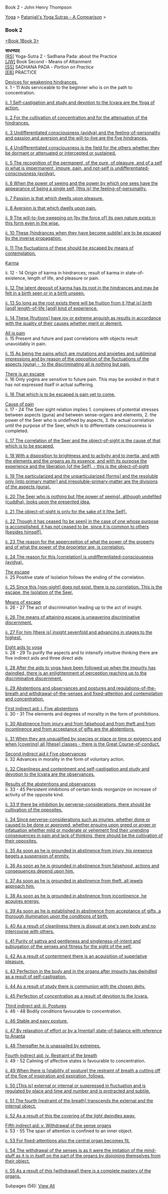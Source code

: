 Book 2 - John Henry Thompson


[Yoga](../../yoga.html)‎ > ‎[Patanjali's Yoga Sutras - A Comparison](../patanjani.html)‎ > ‎

### Book 2

[<Book 1](book-1.html)[Book 3>](book-3.html)

**साधनपाद**  
[\[RS\]](http://www.ashtangayoga.info/source-texts/yoga-sutra-patanjali/chapter-2/) Yoga-Sutra 2 - Sadhana Pada: about the Practice  
[\[JW\]](http://books.google.com/books?id=YzFImjtOxUwC&pg=PA103&ci=225%2C213%2C555%2C159&source=bookclip) Book Second - Means of Attainment  
[\[SS\]](http://www.amazon.com/Yoga-Sutras-Patanjali-Commentary-Satchidananda/dp/0932040381) SADHANA PADA - _Portion on Practice_  
[\[EB\]](http://www.amazon.com/Yoga-Sutras-Patanjali-Translation-Commentary/dp/0865477361/ref=sr_1_1?ie=UTF8&s=books&qid=1250508322&sr=1-1) PRACTICE

[Devices for weakening hindrances.](http://books.google.com/books?id=YzFImjtOxUwC&pg=PR33&ci=93%2C787%2C845%2C531&source=bookclip)  
ii. 1 - 11 Aids serviceable to the beginner who is on the path to concentration.

[ii. 1 Self-castigation and study and devotion to the Icvara are the Yoga of action.](book-2/2-01.html)

[ii. 2 For the cultivation of concentration and for the attenuation of the hindrances.](book-2/202.html)

[ii. 3 Undifferentiated consciousness (avidya) and the feeling-of-personality and passion and aversion and the will-to-live are the five hindrances.](book-2/203.html)

[ii. 4 Undifferentiated consciousness is the field for the others whether they be dormant or attenuated or intercepted or sustained.](book-2/24.html)

[ii. 5 The recognition of the permanent, of the pure, of pleasure, and of a self in what is impermanent, impure, pain, and not-self is undifferentiated-consciousness (avidya).](book-2/25.html)

[ii. 6 When the power of seeing and the power by which one sees have the appearance of being a single self, \[this is\] the feeling-of-personality.](book-2/26.html)

[ii. 7 Passion is that which dwells upon pleasure.](book-2/27.html)

[ii. 8 Aversion is that which dwells upon pain.](book-2/28.html)

[ii. 9 The will-to-live sweeping on \[by the force of\] its own nature exists in this form even in the wise.](book-2/29.html)

[ii. 10 These \[hindrances when they have become subtile\] are to be escaped by the inverse propagation.](book-2/210.html)

[ii. 11 The fluctuations of these should be escaped by means of contemplation.](book-2/211.html)

[Karma](http://books.google.com/books?id=YzFImjtOxUwC&pg=PR34&ci=155%2C261%2C780%2C239&source=bookclip)

ii. 12 - 14 Origin of karma in hindrances; result of karma in state-of-existence, length of life, and pleasure or pain.

[ii. 12 The latent deposit of karma has its root in the hindrances and may be felt in a birth seen or in a birth unseen.](book-2/212.html)

[ii. 13 So long as the root exists there will be fruition from it \[that is\] birth \[and\] length-of-life \[and\] kind of experience.](book-2/213.html)

[ii. 14 These \[fruitions\] have joy or extreme anguish as results in accordance with the quality of their causes whether merit or demerit.](book-2/214.html)

[All is pain](http://books.google.com/books?id=YzFImjtOxUwC&pg=PR34&ci=133%2C502%2C790%2C165&source=bookclip)  
ii. 15 Present and future and past correlations with objects result unavoidably in pain.

[ii. 15 As being the pains which are mutations and anxieties and subliminal impressions and by reason of the opposition of the fluctuations of the aspects (guna) -  to the discriminating all is nothing but pain.](book-2/215.html)

[There is an escape](http://books.google.com/books?id=YzFImjtOxUwC&pg=PR34&ci=130%2C688%2C788%2C117&source=bookclip)  
ii. 16 Only yogins are sensitive to future pain. This may be avoided in that it has not expressed itself in actual suffering.

[ii. 16 That which is to be escaped is pain yet to come.](book-2/216.html)

[Cause of pain](http://books.google.com/books?id=YzFImjtOxUwC&pg=PR34&ci=130%2C807%2C825%2C458&source=bookclip)  
ii. 17 - 24 The Seer sight relation implies 1. complexes of potential stresses between aspects (guna) and between sense-organs and elements, 2. the power of the Seer who is undefined by aspects, 3. the actual correlation until the purpose of the Seer, which is to differentiate consciousness is completed.

[ii. 17 The correlation of the Seer and the object-of-sight is the cause of that which is to be escaped.](book-2/217.html)

[ii. 18 With a disposition to brightness and to activity and to inertia, and with the elements and the organs as its essence, and with its purpose the experience and the liberation \[of the Self\], - this is the object-of-sight](book-2/218.html)

[ii. 19 The particularized and the unparticularized \[forms\] and the resoluble only \[into primary matter\] and irresoluble-primary-matter are the divisions of the aspects (guna).](book-2/219.html)

[ii. 20 The Seer who is nothing but \[the power of seeing\], although undefiled (cuddha), looks upon the presented idea.](book-2/220.html)

[ii. 21 The object-of-sight is only for the sake of it \[the Self\].](book-2/221.html)

[ii. 22 Though it has ceased \[to be seen\] in the case of one whose purpose is accomplished, it has not ceased to be, since it is common to others \[besides himself\].](book-2/222.html)

[ii. 23 The reason for the apperception of what the power of the property and of what the power of the proprietor are, is correlation.](book-2/223.html)

[ii. 24 The reason for this \[correlation\] is undifferentiated-consciousness (avidya).](book-2/224.html)

[The escape](http://books.google.com/books?id=YzFImjtOxUwC&pg=PR35&ci=88%2C315%2C784%2C128&source=bookclip)  
ii. 25 Positive state of Isolation follows the ending of the correlation.

[ii. 25 Since this \[non-sight\] does not exist, there is no correlation. This is the escape, the Isolation of the Seer.](book-2/225.html)

[Means of escape](http://books.google.com/books?id=YzFImjtOxUwC&pg=PR35&ci=82%2C447%2C834%2C134&source=bookclip)  
ii. 26 - 27 The act of discrimination leading up to the act of insight.

[ii. 26 The means of attaining escape is unwavering discriminative discernment.](book-2/226.html)

[ii. 27 For him \[there is\] insight sevenfold and advancing in stages to the highest.](book-2/227.html)

[Eight aids to yoga](http://books.google.com/books?id=YzFImjtOxUwC&pg=PR35&ci=101%2C590%2C747%2C209&source=bookclip)  
ii. 28 - 29 To purify the aspects and to intensify intuitive thinking there are five indirect aids and three direct aids

[ii. 28 After the aids to yoga have been followed up when the impurity has dwindled, there is an enlightenment of perception reaching up to the discriminative discernment.](book-2/228.html)

[ii. 29 Abstentions and observances and postures and regulations-of-the-breath and withdrawal-of-the-senses and fixed-attention and contemplation and concentration.](book-2/229.html)

[First indirect aid: i. Five abstentions](http://books.google.com/books?id=YzFImjtOxUwC&pg=PR35&ci=86%2C800%2C772%2C196&source=bookclip)  
ii. 30 - 31 The elements and degrees of morality in the form of prohibitions.

[ii. 30 Abstinence from injury and from falsehood and from theft and from incontinence and from acceptance of gifts are the abstentions.](book-2/230.html)

[ii. 31 When they are unqualified by species or place or time or exigency and when \[covering\] all \[these\] classes - there is the Great Course-of-conduct.](book-2/231.html)

[Second indirect aid ii Five observances](http://books.google.com/books?id=YzFImjtOxUwC&pg=PR35&ci=88%2C997%2C820%2C114&source=bookclip)  
ii. 32 Advances in morality in the form of voluntary action.

[ii. 32 Cleanliness and contentment and self-castigation and study and devotion to the Icvara are the observances.](book-2/232.html)

[Results of the abstentions and observances](http://books.google.com/books?id=YzFImjtOxUwC&pg=PR35&ci=93%2C1123%2C769%2C136&source=bookclip)  
ii. 33 - 45 Persistent inhibitions of certain kinds reorganize on increase of activity of the opposite kind.

[ii. 33 If there be inhibition by perverse-considerations, there should be cultivation of the opposites.](book-2/233.html)

[ii. 34 Since perverse-considerations such as injuries, whether done or caused to be done or approved, whether ensuing upon greed or anger or infatuation whether mild or moderate or vehement find their unending consequences in pain and lack of thinking, there should be the cultivation of their opposites.](book-2/234.html)

[ii. 35 As soon as he is grounded in abstinence from injury, his presence begets a suspension of enmity.](book-2/235.html)

[ii. 36 As soon as he is grounded in abstinence from falsehood, actions and consequences depend upon him.](book-2/236.html)

[ii. 37 As soon as he is grounded in abstinence from theft, all jewels approach him.](book-2/237.html)

[ii. 38 As soon as he is grounded in abstinence from incontinence, he acquires energy.](book-2/238.html)

[ii. 39 As soon as he is established in abstinence from acceptance of gifts, a thorough illumination upon the conditions of birth.](book-2/239.html)

[ii. 40 As a result of cleanliness there is disgust at one's own body and no intercourse with others.](book-2/240.html)

[ii. 41 Purity of sattva and gentleness and singleness-of-intent and subjugation of the senses and fitness for the sight of the self.](book-2/241.html)

[ii. 42 As a result of contentment there is an acquisition of superlative pleasure.](book-2/242.html)

[ii. 43 Perfection in the body and in the organs after impurity has dwindled as a result of self-castigation.](book-2/243.html)

[ii. 44 As a result of study there is communion with the chosen deity.](book-2/244.html)

[ii. 45 Perfection of concentration as a result of devotion to the Icvara.](book-2/245.html)

[Third indirect aid: iii. Postures](http://books.google.com/books?id=YzFImjtOxUwC&pg=PR36&ci=126%2C672%2C826%2C149&source=bookclip)  
ii. 46 - 48 Bodily conditions favourable to concentration.

[ii. 46 Stable and easy posture.](book-2/246.html)

[ii. 47 By relaxation of effort or by a \[mental\] state-of-balance with reference to Ananta](book-2/247.html)

[ii. 48 Thereafter he is unassailed by extremes.](book-2/248.html)

[Fourth indirect aid: iv. Restraint of the breath](http://books.google.com/books?id=YzFImjtOxUwC&pg=PR36&ci=115%2C820%2C823%2C223&source=bookclip)  
ii. 49 - 52 Calming of affective states is favourable to concentration.

[ii. 49 When there is \[stability of posture\] the restraint of breath a cutting off of the flow of inspiration and expiration, follows.](book-2/249.html)

[ii. 50 \[This is\] external or internal or suppressed in fluctuation and is regulated by place and time and number and is protracted and subtile.](book-2/250.html)

[ii. 51 The fourth \[restraint of the breath\] transcends the external and the internal object.](book-2/251.html)

[ii. 52 As a result of this the covering of the light dwindles away.](book-2/252.html)

[Fifth indirect aid: v. Withdrawal of the sense organs](http://books.google.com/books?id=YzFImjtOxUwC&pg=PR36&ci=121%2C1032%2C815%2C251&source=bookclip)  
ii. 53 - 55 The span of attention is confined to an inner object.

[ii. 53 For fixed-attentions also the central organ becomes fit.](book-2/253.html)

[ii. 54 The withdrawal of the senses is as it were the imitation of the mind-stuff as it is in itself on the part of the organs by disjoining themselves from their object.](book-2/254.html)

[ii. 55 As a result of this \[withdrawal\] there is a complete mastery of the organs.](book-2/255.html)

Subpages (56): [View All](../../system/app/pages/subPages-path=-yoga-patanjani-book-2.html)
